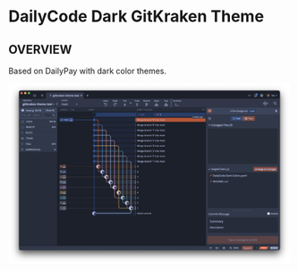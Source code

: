 # DailyCode Dark GitKraken Theme

## OVERVIEW

Based on DailyPay with dark color themes.

![001](images/001.png)